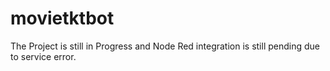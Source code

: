 # movietktbot

The Project is still in Progress and Node Red integration is still pending due to service error.
